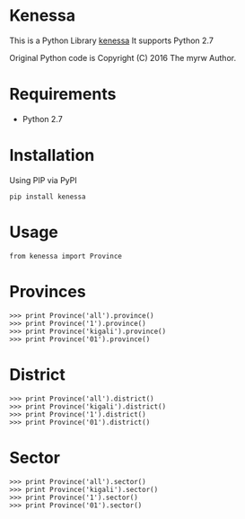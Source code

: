 Kenessa
====
This is a Python Library [kenessa](https://pypi.python.org/pypi/kenessa/0.1.4)
It supports Python 2.7

Original Python code is Copyright (C) 2016 The myrw Author.


Requirements
============

-  Python 2.7

Installation
============

Using PIP via PyPI

    pip install kenessa
    
Usage
=====
    
    from kenessa import Province
    
Provinces
=========
        
    >>> print Province('all').province()
    >>> print Province('1').province()
    >>> print Province('kigali').province()
    >>> print Province('01').province()
    
District
========
    
    >>> print Province('all').district()
    >>> print Province('kigali').district()
    >>> print Province('1').district()
    >>> print Province('01').district()

Sector
========
    
    >>> print Province('all').sector()
    >>> print Province('kigali').sector()
    >>> print Province('1').sector()
    >>> print Province('01').sector()

    
